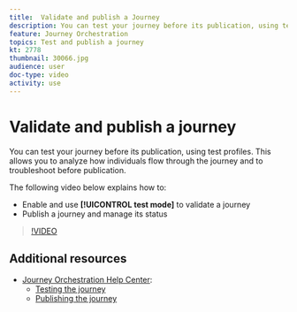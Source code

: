 ```yaml
---
title:  Validate and publish a Journey
description: You can test your journey before its publication, using test profiles. This allows you to analyze how individuals flow in the journey and troubleshoot before publication.
feature: Journey Orchestration
topics: Test and publish a journey
kt: 2778
thumbnail: 30066.jpg
audience: user
doc-type: video
activity: use
---
```


# Validate and publish a journey

You can test your journey before its publication, using test profiles. This allows you to analyze how individuals flow through the journey and to troubleshoot before publication.

The following video below explains how to:

* Enable and use **[!UICONTROL test mode]** to validate a journey
* Publish a journey and manage its status
  
>[!VIDEO](https://video.tv.adobe.com/v/30066?quality=12)

## Additional resources

* [Journey Orchestration Help Center](https://docs.adobe.com/content/help/en/journeys/using/journey-orchestration-home.html):
  * [Testing the journey](https://docs.adobe.com/content/help/en/journeys/using/building-journeys/journeytesting.html)
  * [Publishing the journey](https://docs.adobe.com/content/help/en/journeys/using/building-journeys/journeypublication.html)
